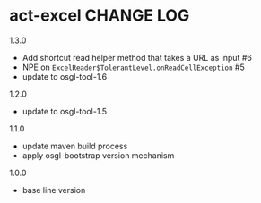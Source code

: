 # act-excel CHANGE LOG

1.3.0
* Add shortcut read helper method that takes a URL as input #6
* NPE on `ExcelReader$TolerantLevel.onReadCellException` #5
* update to osgl-tool-1.6

1.2.0
* update to osgl-tool-1.5

1.1.0
* update maven build process
* apply osgl-bootstrap version mechanism

1.0.0 
* base line version